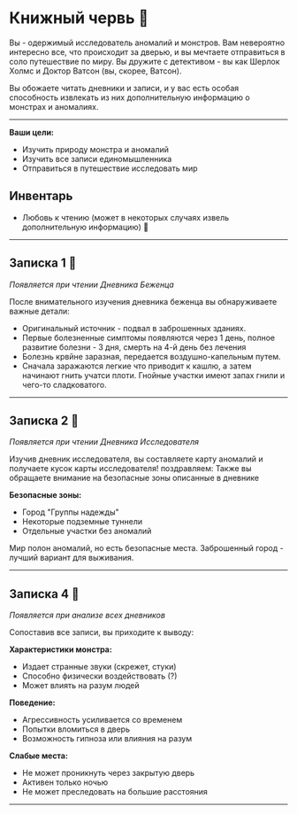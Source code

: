 # Книжный червь 📕

Вы - одержимый исследователь аномалий и монстров. Вам невероятно интересно все, что происходит за дверью, и вы мечтаете отправиться в соло путешествие по миру. Вы дружите с детективом - вы как Шерлок Холмс и Доктор Ватсон (вы, скорее, Ватсон).

Вы обожаете читать дневники и записи, и у вас есть особая способность извлекать из них дополнительную информацию о монстрах и аномалиях.

---

**Ваши цели:**
- Изучить природу монстра и аномалий
- Изучить все записи единомышленника
- Отправиться в путешествие исследовать мир

## Инвентарь
- Любовь к чтению (может в некоторых случаях извель дополнительную информацию) 📕

---

## Записка 1 📕
*Появляется при чтении Дневника Беженца*

После внимательного изучения дневника беженца вы обнаруживаете важные детали:
- Оригинальный источник - подвал в заброшенных зданиях.
- Первые болезненные симптомы появляются через 1 день, полное развитие болезни - 3 дня, смерть на 4-й день без лечения
- Болезнь крвйне заразная, передается воздушно-капельным путем.
- Сначала заражаются легкие что приводит к кашлю, а затем начинают гнить учатси плоти. Гнойные участки имеют запах гнили и чего-то сладковатого.

---

## Записка 2 📕
*Появляется при чтении Дневника Исследователя*

Изучив дневник исследователя, вы составляете карту аномалий и получаете кусок карты исследователя! поздравляем:
Также вы обращаете внимание на безопасные зоны описанные в дневнике

**Безопасные зоны:**
- Город "Группы надежды"
- Некоторые подземные туннели
- Отдельные участки без аномалий

Мир полон аномалий, но есть безопасные места. Заброшенный город - лучший вариант для выживания.

---

## Записка 4 📕
*Появляется при анализе всех дневников*

Сопоставив все записи, вы приходите к выводу:

**Характеристики монстра:**
- Издает странные звуки (скрежет, стуки)
- Способно физически воздействовать (?)
- Может влиять на разум людей

**Поведение:**
- Агрессивность усиливается со временем
- Попытки вломиться в дверь
- Возможность гипноза или влияния на разум

**Слабые места:**
- Не может проникнуть через закрытую дверь
- Активен только ночью
- Не может преследовать на большие расстояния

---